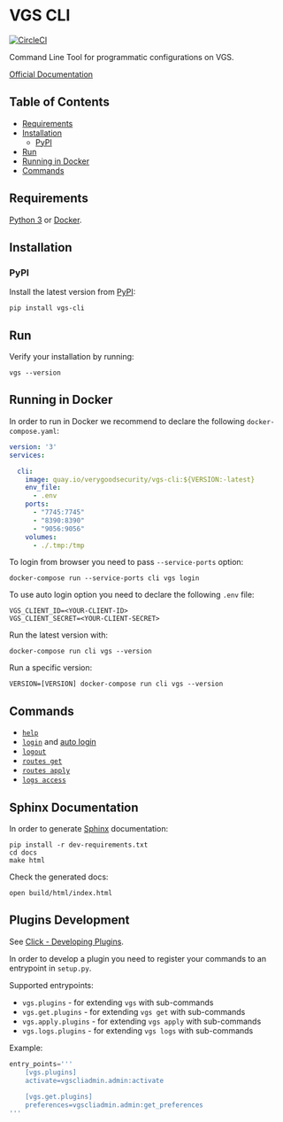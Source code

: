 # VGS CLI
[![CircleCI](https://circleci.com/gh/verygoodsecurity/vgs-cli/tree/master.svg?style=svg&circle-token=dff66120c964e4fbf51dcf059b03746910d0449d)](https://circleci.com/gh/verygoodsecurity/vgs-cli/tree/master)

Command Line Tool for programmatic configurations on VGS.

[Official Documentation](https://www.verygoodsecurity.com/docs/vgs-cli/getting-started)

## Table of Contents

- [Requirements](#requirements)
- [Installation](#installation)
  - [PyPI](#pypi)
- [Run](#run)
- [Running in Docker](#running-in-docker)
- [Commands](#commands)
    
## Requirements
[Python 3](https://www.python.org/downloads/) or [Docker](https://docs.docker.com/get-docker/).

## Installation

### PyPI
Install the latest version from [PyPI](https://pypi.org/project/vgs-cli/):
```
pip install vgs-cli
```

## Run

Verify your installation by running:
```
vgs --version
```

## Running in Docker

In order to run in Docker we recommend to declare the following `docker-compose.yaml`:
```yaml
version: '3'
services:

  cli:
    image: quay.io/verygoodsecurity/vgs-cli:${VERSION:-latest}
    env_file:
      - .env
    ports:
      - "7745:7745"
      - "8390:8390"
      - "9056:9056"
    volumes:
      - ./.tmp:/tmp
```

To login from browser you need to pass `--service-ports` option:
```
docker-compose run --service-ports cli vgs login
```

To use auto login option you need to declare the following `.env` file:
```
VGS_CLIENT_ID=<YOUR-CLIENT-ID>
VGS_CLIENT_SECRET=<YOUR-CLIENT-SECRET>
``` 

Run the latest version with:
```
docker-compose run cli vgs --version
```

Run a specific version:
```
VERSION=[VERSION] docker-compose run cli vgs --version
``` 
## Commands

- [`help`](https://www.verygoodsecurity.com/docs/vgs-cli/commands#exploring-the-cli)
- [`login`](https://www.verygoodsecurity.com/docs/vgs-cli/commands#login) and [auto login](https://www.verygoodsecurity.com/docs/vgs-cli/commands#auto-login)  
- [`logout`](https://www.verygoodsecurity.com/docs/vgs-cli/commands#logout)
- [`routes get`](https://www.verygoodsecurity.com/docs/vgs-cli/commands#get)
- [`routes apply`](https://www.verygoodsecurity.com/docs/vgs-cli/commands#apply)
- [`logs access`](https://www.verygoodsecurity.com/docs/vgs-cli/commands#access)

## Sphinx Documentation

In order to generate [Sphinx](https://www.sphinx-doc.org/en/master/index.html) documentation:
```
pip install -r dev-requirements.txt
cd docs
make html
```
Check the generated docs:
```
open build/html/index.html
```

## Plugins Development

See [Click - Developing Plugins](https://github.com/click-contrib/click-plugins#developing-plugins).

In order to develop a plugin you need to register your commands to an entrypoint in `setup.py`.

Supported entrypoints:

- `vgs.plugins` - for extending `vgs` with sub-commands
- `vgs.get.plugins` - for extending `vgs get` with sub-commands
- `vgs.apply.plugins` - for extending `vgs apply` with sub-commands
- `vgs.logs.plugins` - for extending `vgs logs` with sub-commands

Example:
```python
entry_points='''
    [vgs.plugins]
    activate=vgscliadmin.admin:activate
    
    [vgs.get.plugins]
    preferences=vgscliadmin.admin:get_preferences
'''
```
